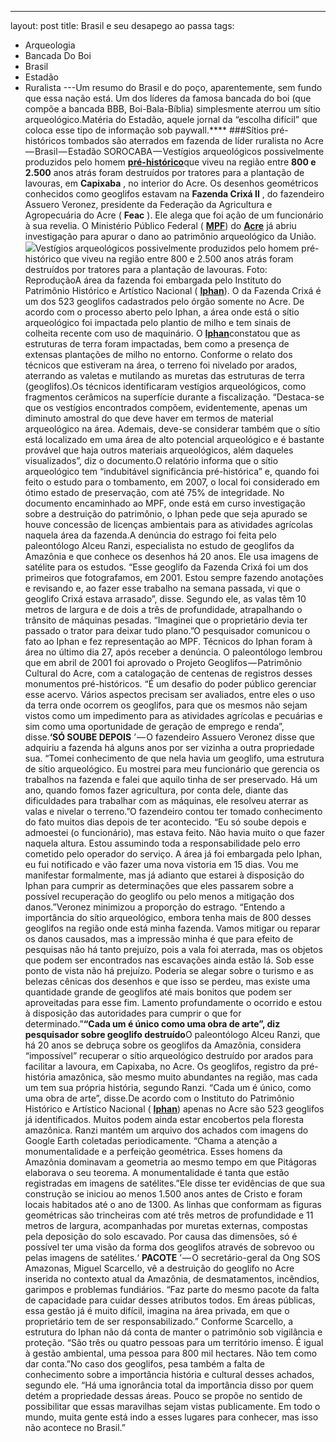 ---
layout: post
title: Brasil e seu desapego ao passa
tags:
- Arqueologia
- Bancada Do Boi
- Brasil
- Estadão
- Ruralista
---Um resumo do Brasil e do poço, aparentemente, sem fundo que essa nação está. Um dos líderes da famosa bancada do boi (que compõe a bancada BBB, Boi-Bala-Bíblia) simplesmente aterrou um sítio arqueológico.Matéria do Estadão, aquele jornal da “escolha difícil” que coloca esse tipo de informação sob paywall.****
###Sítios pré-históricos tombados são aterrados em fazenda de líder ruralista no Acre — Brasil — Estadão
SOROCABA — Vestígios arqueológicos possivelmente produzidos pelo homem 
[**pré-histórico**](https://tudo-sobre.estadao.com.br/pre-historia)que viveu na região entre 
**800 e 2.500**
 anos atrás foram destruídos por tratores para a plantação de lavouras, em 
**Capixaba**
, no interior do Acre. Os desenhos geométricos conhecidos como geoglifos estavam na
**Fazenda Crixá II**
, do fazendeiro Assuero Veronez, presidente da Federação da Agricultura e Agropecuária do Acre (
**Feac**
). Ele alega que foi ação de um funcionário à sua revelia. O Ministério Público Federal (
[**MPF**](https://tudo-sobre.estadao.com.br/mpf-ministerio-publico-federal)) do 
[**Acre**](https://tudo-sobre.estadao.com.br/acre-estado) já abriu investigação para apurar o dano ao patrimônio arqueológico da União.![](https://cdn-images-1.medium.com/max/800/0*_XaJFr3JRFoQjyUG.jpg)Vestígios arqueológicos possivelmente produzidos pelo homem pré-histórico que viveu na região entre 800 e 2.500 anos atrás foram destruídos por tratores para a plantação de lavouras. Foto: ReproduçãoA área da fazenda foi embargada pelo Instituto do Patrimônio Histórico e Artístico Nacional (
[**Iphan**](https://tudo-sobre.estadao.com.br/iphan-instituto-do-patrimonio-historico-e-artistico-nacional)). O da Fazenda Crixá é um dos 523 geoglifos cadastrados pelo órgão somente no Acre. De acordo com o processo aberto pelo Iphan, a área onde está o sítio arqueológico foi impactada pelo plantio de milho e tem sinais de colheita recente com uso de maquinário. O 
[**Iphan**](https://tudo-sobre.estadao.com.br/iphan-instituto-do-patrimonio-historico-e-artistico-nacional)constatou que as estruturas de terra foram impactadas, bem como a presença de extensas plantações de milho no entorno. Conforme o relato dos técnicos que estiveram na área, o terreno foi nivelado por arados, aterrando as valetas e mutilando as muretas das estruturas de terra (geoglifos).Os técnicos identificaram vestígios arqueológicos, como fragmentos cerâmicos na superfície durante a fiscalização. “Destaca-se que os vestígios encontrados compõem, evidentemente, apenas um diminuto amostral do que deve haver em termos de material arqueológico na área. Ademais, deve-se considerar também que o sítio está localizado em uma área de alto potencial arqueológico e é bastante provável que haja outros materiais arqueológicos, além daqueles visualizados”, diz o documento.O relatório informa que o sítio arqueológico tem “indubitável significância pré-histórica” e, quando foi feito o estudo para o tombamento, em 2007, o local foi considerado em ótimo estado de preservação, com até 75% de integridade. No documento encaminhado ao MPF, onde está em curso investigação sobre a destruição do patrimônio, o Iphan pede que seja apurado se houve concessão de licenças ambientais para as atividades agrícolas naquela área da fazenda.A denúncia do estrago foi feita pelo paleontólogo Alceu Ranzi, especialista no estudo de geoglifos da Amazônia e que conhece os desenhos há 20 anos. Ele usa imagens de satélite para os estudos. “Esse geoglifo da Fazenda Crixá foi um dos primeiros que fotografamos, em 2001. Estou sempre fazendo anotações e revisando e, ao fazer esse trabalho na semana passada, vi que o geoglifo Crixá estava arrasado”, disse. Segundo ele, as valas têm 10 metros de largura e de dois a três de profundidade, atrapalhando o trânsito de máquinas pesadas. “Imaginei que o proprietário devia ter passado o trator para deixar tudo plano.”O pesquisador comunicou o fato ao Iphan e fez representação ao MPF. Técnicos do Iphan foram à área no último dia 27, após receber a denúncia. O paleontólogo lembrou que em abril de 2001 foi aprovado o Projeto Geoglifos — Patrimônio Cultural do Acre, com a catalogação de centenas de registros desses monumentos pré-históricos. “É um desafio do poder público gerenciar esse acervo. Vários aspectos precisam ser avaliados, entre eles o uso da terra onde ocorrem os geoglifos, para que os mesmos não sejam vistos como um impedimento para as atividades agrícolas e pecuárias e sim como uma oportunidade de geração de emprego e renda”, disse.**‘SÓ SOUBE DEPOIS**
’ — O fazendeiro Assuero Veronez disse que adquiriu a fazenda há alguns anos por ser vizinha a outra propriedade sua. “Tomei conhecimento de que nela havia um geoglifo, uma estrutura de sítio arqueológico. Eu mostrei para meu funcionário que gerencia os trabalhos na fazenda e falei que aquilo tinha de ser preservado. Há um ano, quando fomos fazer agricultura, por conta dele, diante das dificuldades para trabalhar com as máquinas, ele resolveu aterrar as valas e nivelar o terreno.”O fazendeiro contou ter tomado conhecimento do fato muitos dias depois de ter acontecido. “Eu só soube depois e admoestei (o funcionário), mas estava feito. Não havia muito o que fazer naquela altura. Estou assumindo toda a responsabilidade pelo erro cometido pelo operador do serviço. A área já foi embargada pelo Iphan, eu fui notificado e vão fazer uma nova vistoria em 15 dias. Vou me manifestar formalmente, mas já adianto que estarei à disposição do Iphan para cumprir as determinações que eles passarem sobre a possível recuperação do geoglifo ou pelo menos a mitigação dos danos.”Veronez minimizou a proporção do estrago. “Entendo a importância do sítio arqueológico, embora tenha mais de 800 desses geoglifos na região onde está minha fazenda. Vamos mitigar ou reparar os danos causados, mas a impressão minha é que para efeito de pesquisas não há tanto prejuízo, pois a vala foi aterrada, mas os objetos que podem ser encontrados nas escavações ainda estão lá. Sob esse ponto de vista não há prejuízo. Poderia se alegar sobre o turismo e as belezas cênicas dos desenhos e que isso se perdeu, mas existe uma quantidade grande de geoglifos até mais bonitos que podem ser aproveitadas para esse fim. Lamento profundamente o ocorrido e estou à disposição das autoridades para cumprir o que for determinado.”**“Cada um é único como uma obra de arte”, diz pesquisador sobre geoglifo destruído**O paleontólogo Alceu Ranzi, que há 20 anos se debruça sobre os geoglifos da Amazônia, considera “impossível” recuperar o sítio arqueológico destruído por arados para facilitar a lavoura, em Capixaba, no Acre. Os geoglifos, registro da pré-história amazônica, são mesmo muito abundantes na região, mas cada um tem sua própria história, segundo Ranzi. “Cada um é único, como uma obra de arte”, disse.De acordo com o Instituto do Patrimônio Histórico e Artístico Nacional (
[**Iphan**](https://tudo-sobre.estadao.com.br/iphan-instituto-do-patrimonio-historico-e-artistico-nacional)) apenas no Acre são 523 geoglifos já identificados. Muitos podem ainda estar encobertos pela floresta amazônica. Ranzi mantém um arquivo dos achados com imagens do Google Earth coletadas periodicamente. “Chama a atenção a monumentalidade e a perfeição geométrica. Esses homens da Amazônia dominavam a geometria ao mesmo tempo em que Pitágoras elaborava o seu teorema. A monumentalidade é tanta que estão registradas em imagens de satélites.”Ele disse ter evidências de que sua construção se iniciou ao menos 1.500 anos antes de Cristo e foram locais habitados até o ano de 1300. As linhas que conformam as figuras geométricas são trincheiras com até três metros de profundidade e 11 metros de largura, acompanhadas por muretas externas, compostas pela deposição do solo escavado. Por causa das dimensões, só é possível ter uma visão da forma dos geoglifos através de sobrevoo ou pelas imagens de satélites.‘
**PACOTE**
’ — O secretário-geral da Ong SOS Amazonas, Miguel Scarcello, vê a destruição do geoglifo no Acre inserida no contexto atual da Amazônia, de desmatamentos, incêndios, garimpos e problemas fundiários. “Faz parte do mesmo pacote da falta de capacidade para cuidar desses atributos todos. Em áreas públicas, essa gestão já é muito difícil, imagina na área privada, em que o proprietário tem de ser responsabilizado.” Conforme Scarcello, a estrutura do Iphan não dá conta de manter o patrimônio sob vigilância e proteção. “São três ou quatro pessoas para um território imenso. É igual à gestão ambiental, uma pessoa para 800 mil hectares. Não tem como dar conta.”No caso dos geoglifos, pesa também a falta de conhecimento sobre a importância história e cultural desses achados, segundo ele. “Há uma ignorância total da importância disso por quem detém a propriedade dessas áreas. Pouco se propõe no sentido de possibilitar que essas maravilhas sejam vistas publicamente. Em todo o mundo, muita gente está indo a esses lugares para conhecer, mas isso não acontece no Brasil.”
